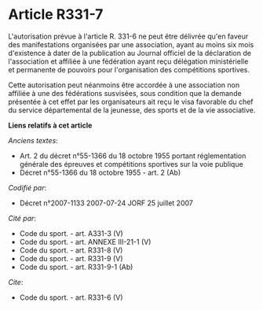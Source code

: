 # Article R331-7

L'autorisation prévue à l'article R. 331-6 ne peut être délivrée qu'en faveur des manifestations organisées par une
association, ayant au moins six mois d'existence à dater de la publication au Journal officiel de la déclaration de
l'association et affiliée à une fédération ayant reçu délégation ministérielle et permanente de pouvoirs pour l'organisation
des compétitions sportives.

Cette autorisation peut néanmoins être accordée à une association non affiliée à une des fédérations susvisées, sous
condition que la demande présentée à cet effet par les organisateurs ait reçu le visa favorable du chef du service
départemental de la jeunesse, des sports et de la vie associative.

**Liens relatifs à cet article**

_Anciens textes_:

  - Art. 2 du décret n°55-1366 du 18 octobre 1955 portant réglementation générale des épreuves et compétitions sportives sur la voie publique
  - Décret n°55-1366 du 18 octobre 1955 - art. 2 (Ab)

_Codifié par_:

  - Décret n°2007-1133 2007-07-24 JORF 25 juillet 2007

_Cité par_:

  - Code du sport. - art. A331-3 (V)
  - Code du sport. - art. ANNEXE III-21-1 (V)
  - Code du sport. - art. R331-8 (V)
  - Code du sport. - art. R331-9 (V)
  - Code du sport. - art. R331-9-1 (Ab)

_Cite_:

  - Code du sport. - art. R331-6 (V)
